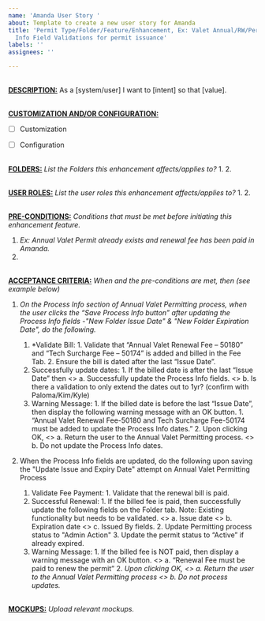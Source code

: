 ```yaml
---
name: 'Amanda User Story '
about: Template to create a new user story for Amanda
title: 'Permit Type/Folder/Feature/Enhancement, Ex: Valet Annual/RW/Permit Renewal/Add
  Info Field Validations for permit issuance'
labels: ''
assignees: ''

---
```


<br><ins>**DESCRIPTION:**</ins>
As a [system/user] I want to [intent] so that [value].


<br><ins>**CUSTOMIZATION AND/OR CONFIGURATION:**</ins>
- [ ] Customization
- [ ] Configuration


<br><ins>**FOLDERS:**</ins> 
*List the Folders this enhancement affects/applies to?*
1. 
2. 


<br><ins>**USER ROLES:**</ins> 
*List the user roles this enhancement affects/applies to?*
1. 
2. 


<br><ins>**PRE-CONDITIONS:**</ins> 
*Conditions that must be met before initiating this enhancement feature.*
1. *Ex: Annual Valet Permit already exists and renewal fee has been paid in Amanda.*
2. 



<br><ins>**ACCEPTANCE CRITERIA:**</ins> 
*When <an event is triggered> and the pre-conditions are met, then <Post Events must occur> (see example below)*
1. *On the Process Info section of Annual Valet Permitting process, when the user clicks the “Save Process Info button” after updating the Process Info fields -"New Folder Issue Date" & "New Folder Expiration Date", do the following.*
    1. *Validate Bill:
            1. Validate that “Annual Valet Renewal Fee – 50180” and “Tech Surcharge Fee – 50174” is added and billed in the Fee Tab.
            2. Ensure the bill is dated after the last “Issue Date”.
    2. Successfully update dates:
            1. If the billed date is after the last “Issue Date” then 
                    <>  a. Successfully update the Process Info fields. 
                    <>  b. Is there a validation to only extend the dates out to 1yr? (confirm with Paloma/Kim/Kyle) 
    3. Warning Message:
            1. If the billed date is before the last “Issue Date”, then display the following warning message with an OK button.
                     1. “Annual Valet Renewal Fee-50180 and Tech Surcharge Fee-50174 must be added to update the Process Info dates.”
                     2. Upon clicking OK, 
                         <>  a. Return the user to the Annual Valet Permitting process.
                         <>  b. Do not update the Process Info dates.

2. When the Process Info fields are updated, do the following upon saving the "Update Issue and Expiry Date" attempt on Annual Valet Permitting Process
     1. Validate Fee Payment:
            1. Validate that the renewal bill is paid.
     2. Successful Renewal:
            1. If the billed fee is paid, then successfully update the following fields on the Folder tab. 
                 Note: Existing functionality but needs to be validated.
                        <>  a. Issue date
                        <>  b. Expiration date 
                        <>  c. Issued By fields.
            2.	Update Permitting process status to "Admin Action"
            3.	Update the permit status to “Active” if already expired.
     3. Warning Message:
            1.	If the billed fee is NOT paid, then display a warning message with an OK button.
                        <>  a. “Renewal Fee must be paid to renew the permit”
            2.	*Upon clicking OK, 
                        <>  a. Return the user to the Annual Valet Permitting process
                        <>  b. Do not process updates.*



<br><ins>**MOCKUPS:**</ins> 
*Upload relevant mockups.*
